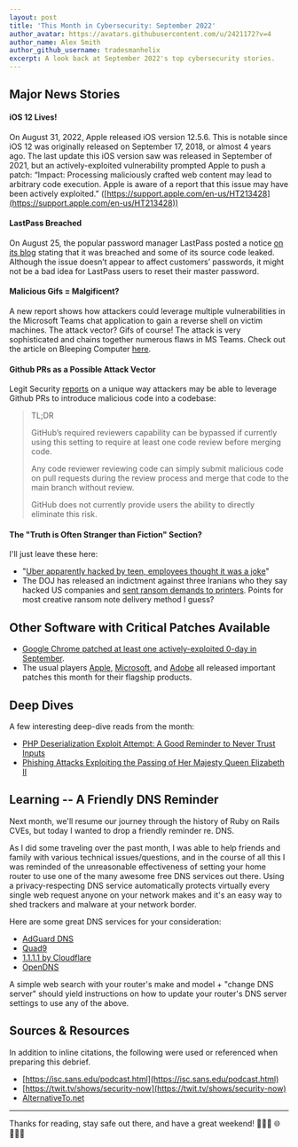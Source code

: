 ```yaml
---
layout: post
title: 'This Month in Cybersecurity: September 2022'
author_avatar: https://avatars.githubusercontent.com/u/2421172?v=4
author_name: Alex Smith
author_github_username: tradesmanhelix
excerpt: A look back at September 2022's top cybersecurity stories.
---
```


##  Major News Stories
#### iOS 12 Lives!
On August 31, 2022, Apple released iOS version 12.5.6. This is notable since iOS 12 was originally released on September 17, 2018, or almost 4 years ago. The last update this iOS version saw was released in September of 2021, but an actively-exploited vulnerability prompted Apple to push a patch: “Impact: Processing maliciously crafted web content may lead to arbitrary code execution. Apple is aware of a report that this issue may have been actively exploited.” ([https://support.apple.com/en-us/HT213428](https://support.apple.com/en-us/HT213428))

#### LastPass Breached
On August 25, the popular password manager LastPass posted a notice [on its blog](https://blog.lastpass.com/2022/08/notice-of-recent-security-incident/) stating that it was breached and some of its source code leaked. Although the issue doesn’t appear to affect customers’ passwords, it might not be a bad idea for LastPass users to reset their master password.

#### Malicious Gifs = Malgificent?
A new report shows how attackers could leverage multiple vulnerabilities in the Microsoft Teams chat application to gain a reverse shell on victim machines. The attack vector? Gifs of course! The attack is very sophisticated and chains together numerous flaws in MS Teams. Check out the article on Bleeping Computer [here](https://www.bleepingcomputer.com/news/security/gifshell-attack-creates-reverse-shell-using-microsoft-teams-gifs/).

#### Github PRs as a Possible Attack Vector
Legit Security [reports](https://www.legitsecurity.com/blog/bypassing-github-required-reviewers-to-submit-malicious-code) on a unique way attackers may be able to leverage Github PRs to introduce malicious code into a codebase:
> TL;DR
> 
> GitHub’s required reviewers capability can be bypassed if currently using this setting to require at least one code review before merging code.
> 
> Any code reviewer reviewing code can simply submit malicious code on pull requests during the review process and merge that code to the main branch without review.
> 
> GitHub does not currently provide users the ability to directly eliminate this risk.

#### The "Truth is Often Stranger than Fiction" Section?
I'll just leave these here:
* "[Uber apparently hacked by teen, employees thought it was a joke](https://www.theverge.com/2022/9/16/23356213/uber-hack-teen-slack-google-cloud-credentials-powershell)"
* The DOJ has released an indictment against three Iranians who they say hacked US companies and [sent ransom demands to printers](https://arstechnica.com/tech-policy/2022/09/iranians-hacked-us-companies-sent-ransom-demands-to-printers-indictment-says/). Points for most creative ransom note delivery method I guess?

## Other Software with Critical Patches Available
* [Google Chrome patched at least one actively-exploited 0-day in September](https://chromereleases.googleblog.com/2022/09/stable-channel-update-for-desktop.html).
* The usual players [Apple](https://support.apple.com/en-us/HT201222), [Microsoft](https://isc.sans.edu/diary/Microsoft+September+2022+Patch+Tuesday/29044), and [Adobe](https://helpx.adobe.com/security/security-bulletin.html) all released important patches this month for their flagship products.

## Deep Dives
A few interesting deep-dive reads from the month:
* [PHP Deserialization Exploit Attempt: A Good Reminder to Never Trust Inputs](https://isc.sans.edu/diary/PHP+Deserialization+Exploit+attempt/29024)
* [Phishing Attacks Exploiting the Passing of Her Majesty Queen Elizabeth II](https://twitter.com/threatinsight/status/1570092339984584705)

## Learning -- A Friendly DNS Reminder
Next month, we'll resume our journey through the history of Ruby on Rails CVEs, but today I wanted to drop a friendly reminder re. DNS.

As I did some traveling over the past month, I was able to help friends and family with various technical issues/questions, and in the course of all this I was reminded of the unreasonable effectiveness of setting your home router to use one of the many awesome free DNS services out there. Using a privacy-respecting DNS service automatically protects virtually every single web request anyone on your network makes and it's an easy way to shed trackers and malware at your network border.

Here are some great DNS services for your consideration:
* [AdGuard DNS](https://adguard-dns.io/en/welcome.html)
* [Quad9](https://www.quad9.net/)
* [1.1.1.1 by Cloudflare](https://one.one.one.one/)
* [OpenDNS](https://www.opendns.com/)

A simple web search with your router's make and model + "change DNS server" should yield instructions on how to update your router's DNS server settings to use any of the above.

## Sources & Resources
In addition to inline citations, the following were used or referenced when preparing this debrief.
* [https://isc.sans.edu/podcast.html](https://isc.sans.edu/podcast.html)
* [https://twit.tv/shows/security-now](https://twit.tv/shows/security-now)
* [AlternativeTo.net](https://alternativeto.net)

----

Thanks for reading, stay safe out there, and have a great weekend! 👩🏽‍💻 🌐 🧑🏾‍💻
